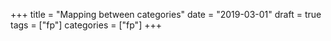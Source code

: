 +++
title = "Mapping between categories"
date = "2019-03-01"
draft = true
tags = ["fp"] 
categories = ["fp"]
+++

